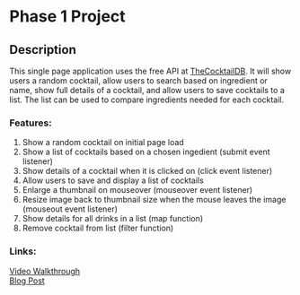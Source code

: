 # Phase 1 Project

## Description

This single page application uses the free API at [TheCocktailDB](https://www.thecocktaildb.com/api.php).  It will show users a random cocktail, allow users to search based on ingredient or name, show full details of a cocktail, and allow users to save cocktails to a list.  The list can be used to compare ingredients needed for each cocktail.

### Features:

1. Show a random cocktail on initial page load
2. Show a list of cocktails based on a chosen ingedient (submit event listener)
3. Show details of a cocktail when it is clicked on (click event listener)
4. Allow users to save and display a list of cocktails
5. Enlarge a thumbnail on mouseover (mouseover event listener)
6. Resize image back to thumbnail size when the mouse leaves the image (mouseout event listener)
7. Show details for all drinks in a list (map function)
8. Remove cocktail from list (filter function)

### Links:

[Video Walkthrough](https://youtu.be/B8-xm3nNt8I)\
[Blog Post](https://medium.com/@johnfarris217/accessing-user-submitted-information-in-html-forms-55c8220e13fc)